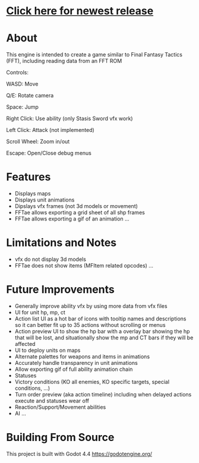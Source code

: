 # [Click here for newest release](https://github.com/mrgudenheim/FFT-like-engine/releases)

# About
This engine is intended to create a game similar to Final Fantasy Tactics (FFT), including reading data from an FFT ROM


Controls:

WASD: Move

Q/E: Rotate camera

Space: Jump

Right Click: Use ability (only Stasis Sword vfx work)

Left Click: Attack (not implemented)

Scroll Wheel: Zoom in/out

Escape: Open/Close debug menus


# Features
- Displays maps
- Displays unit animations
- Dipslays vfx frames (not 3d models or movement)
- FFTae allows exporting a grid sheet of all shp frames
- FFTae allows exporting a gif of an animation
...


# Limitations and Notes
- vfx do not display 3d models
- FFTae does not show items (MFItem related opcodes)
...


# Future Improvements
- Generally improve ability vfx by using more data from vfx files
- UI for unit hp, mp, ct
- Action list UI as a hot bar of icons with tooltip names and descriptions so it can better fit up to 35 actions without scrolling or menus
- Action preview UI to show the hp bar with a overlay bar showing the hp that will be lost, and situationally show the mp and CT bars if they will be affected
- UI to deploy units on maps
- Alternate palettes for weapons and items in animations
- Accurately handle transparency in unit animations
- Allow exporting gif of full ability animation chain
- Statuses
- Victory conditions (KO all enemies, KO specific targets, special conditions, ...)
- Turn order preview (aka action timeline) including when delayed actions execute and statuses wear off
- Reaction/Support/Movement abilities
- AI
...

# Building From Source
This project is built with Godot 4.4
https://godotengine.org/
